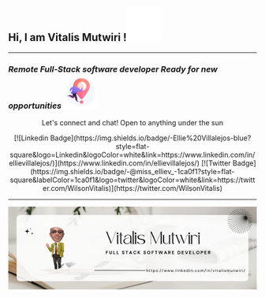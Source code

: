 <h2>Hi, I am Vitalis Mutwiri !<img src="./assets/116410-hello.gif" width="70"/></h2>  

***

<h3><em>Remote Full-Stack software developer Ready for new opportunities</em> <img src="./assets/61557-sightseeing-tour.gif" width="70"/></h3>

<p align='center'>Let's connect and chat! Open to anything under the sun</p>
<div align='center'>
[![Linkedin Badge](https://img.shields.io/badge/-Ellie%20Villalejos-blue?style=flat-square&logo=Linkedin&logoColor=white&link=https://www.linkedin.com/in/ellievillalejos/)](https://www.linkedin.com/in/ellievillalejos/)
[![Twitter Badge](https://img.shields.io/badge/-@miss_elliev_-1ca0f1?style=flat-square&labelColor=1ca0f1&logo=twitter&logoColor=white&link=https://twitter.com/WilsonVitalis)](https://twitter.com/WilsonVitalis)
</div>

***

<img src="./assets/Vitalis Mutwiri banner.png" />
              
<!--
**svitalis123/svitalis123** is a ✨ _special_ ✨ repository because its `README.md` (this file) appears on your GitHub profile.

Here are some ideas to get you started:

- 🔭 I’m currently working on ...
- 🌱 I’m currently learning ...
- 👯 I’m looking to collaborate on ...
- 🤔 I’m looking for help with ...
- 💬 Ask me about ...
- 📫 How to reach me: ...
- 😄 Pronouns: ...
- ⚡ Fun fact: ...
-->
